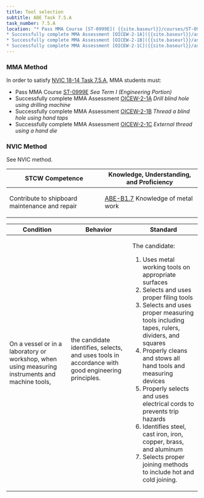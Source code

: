 ```yaml
---
title: Tool selection
subtitle: ABE Task 7.5.A 
task_number: 7.5.A
location: "* Pass MMA Course [ST-0999E]( {{site.baseurl}}/courses/ST-0999E) *Sea Term I (Engineering Portion)*
* Successfully complete MMA Assessment [OICEW-2-1A]({{site.baseurl}}/assessments/Engine/OICEW-2-1A) *Drill blind hole using drilling machine*
* Successfully complete MMA Assessment [OICEW-2-1B]({{site.baseurl}}/assessments/Engine/OICEW-2-1B) *Thread a blind hole using hand taps*
* Successfully complete MMA Assessment [OICEW-2-1C]({{site.baseurl}}/assessments/Engine/OICEW-2-1C) *External thread using a hand die*" 
---
```



### MMA Method

In order to satisfy  [NVIC 18-14  Task  7.5.A]({{site.baseurl}}/assets/images/nvic-18-14.pdf), MMA students must:

* Pass MMA Course [ST-0999E]( {{site.baseurl}}/courses/ST-0999E) *Sea Term I (Engineering Portion)*
* Successfully complete MMA Assessment [OICEW-2-1A]({{site.baseurl}}/assessments/Engine/OICEW-2-1A) *Drill blind hole using drilling machine*
* Successfully complete MMA Assessment [OICEW-2-1B]({{site.baseurl}}/assessments/Engine/OICEW-2-1B) *Thread a blind hole using hand taps*
* Successfully complete MMA Assessment [OICEW-2-1C]({{site.baseurl}}/assessments/Engine/OICEW-2-1C) *External thread using a hand die*


### NVIC Method

<a onclick="togglevisibility('nvic_methods')" >See NVIC method.</a>

<div id='nvic_methods' class='hide'>

<table>
<thead>
<tr>
<th class='forty'> STCW Competence </th>
<th class='sixty'> Knowledge, Understanding, and Proficiency </th>
</tr>
</thead>




<tbody>
<tr><td markdown='1'>

Contribute to shipboard maintenance and repair

</td><td markdown='1'>

[ABE-B1.7](../../tables/35.html#ABE-B1.7) Knowledge of metal work

</td></tr>


</tbody>
</table>


<table>
<thead>
<tr><th class='twenty'>  Condition </th><th class='twenty'> Behavior </th><th  class='sixty'>Standard </th></tr>
</thead>
<tbody >



<tr><td markdown='1'>

On a vessel or in a laboratory or workshop, when using measuring instruments and machine tools,

</td><td markdown='1'>

the candidate identifies, selects, and uses tools in accordance with good engineering principles.

<br>

<div class="tooltip">
<span class="tooltiptext">
</span>
</div>


</td><td markdown='1'>

The candidate: 

1. Uses metal working tools on appropriate surfaces
2. Selects and uses proper filing tools
3. Selects and uses proper measuring tools including tapes, rulers, dividers, and squares
4. Properly cleans and stows all hand tools and measuring devices
5. Properly selects and uses electrical cords to prevents trip hazards
6. Identifies steel, cast iron, iron, copper, brass, and aluminum
7. Selects proper joining methods to include hot and cold joining. 

</td></tr>
</tbody>
</table>
</div>
